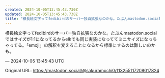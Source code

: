```yaml
---
created: 2024-10-05T13:45:43.730Z
updated: 2024-10-05T13:45:43.730Z
title: "横長絵文字ってfedibirdのサーバー独自拡張なのかな。たぶんmastodon.socialではサイズが1:1になってるからelkでも同じ実装になっててミニサ[...]"
---
```


<p>横長絵文字ってfedibirdのサーバー独自拡張なのかな。たぶんmastodon.socialではサイズが1:1になってるからelkでも同じ実装になっててミニサイズになっちゃってる。「emoji」の解釈を変えることになるから標準にするのは難しいのかも。</p>

&mdash; 2024-10-05 13:45:43 UTC

Original URL: https://mastodon.social/@sakuramochi0/113255117208017824
